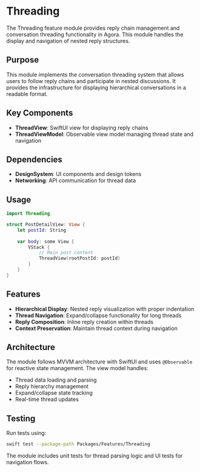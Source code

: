 # Threading

The Threading feature module provides reply chain management and conversation threading functionality in Agora. This module handles the display and navigation of nested reply structures.

## Purpose

This module implements the conversation threading system that allows users to follow reply chains and participate in nested discussions. It provides the infrastructure for displaying hierarchical conversations in a readable format.

## Key Components

- **ThreadView**: SwiftUI view for displaying reply chains
- **ThreadViewModel**: Observable view model managing thread state and navigation

## Dependencies

- **DesignSystem**: UI components and design tokens
- **Networking**: API communication for thread data

## Usage

```swift
import Threading

struct PostDetailView: View {
    let postId: String
    
    var body: some View {
        VStack {
            // Main post content
            ThreadView(rootPostId: postId)
        }
    }
}
```

## Features

- **Hierarchical Display**: Nested reply visualization with proper indentation
- **Thread Navigation**: Expand/collapse functionality for long threads
- **Reply Composition**: Inline reply creation within threads
- **Context Preservation**: Maintain thread context during navigation

## Architecture

The module follows MVVM architecture with SwiftUI and uses `@Observable` for reactive state management. The view model handles:

- Thread data loading and parsing
- Reply hierarchy management
- Expand/collapse state tracking
- Real-time thread updates

## Testing

Run tests using:
```bash
swift test --package-path Packages/Features/Threading
```

The module includes unit tests for thread parsing logic and UI tests for navigation flows.